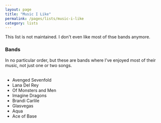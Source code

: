 ```yaml
---
layout: page
title: "Music I Like"
permalink: /pages/lists/music-i-like
category: lists
---
```

This list is not maintained. I don't even like most of thse bands anymore.

<!-- wp:heading {"level":3} -->
<h3> Bands </h3>
<!-- /wp:heading -->

<!-- wp:paragraph -->
<p>In no particular order, but these are bands where I’ve enjoyed most of their music, not just one or two songs.<br><br></p>
<!-- /wp:paragraph -->

<!-- wp:list -->
<ul><li> Avenged Sevenfold</li><li> Lana Del Rey</li><li> Of Monsters and Men</li><li> Imagine Dragons</li><li> Brandi Carlile</li><li> Glasvegas</li><li> Aqua</li><li> Ace of Base</li></ul>
<!-- /wp:list -->
